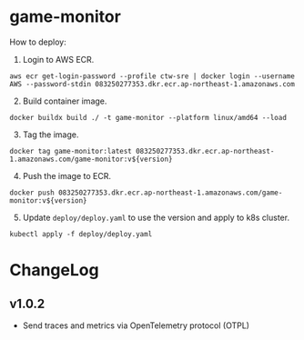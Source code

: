 # game-monitor
How to deploy:
1. Login to AWS ECR.
```
aws ecr get-login-password --profile ctw-sre | docker login --username AWS --password-stdin 083250277353.dkr.ecr.ap-northeast-1.amazonaws.com
```

2. Build container image.
```
docker buildx build ./ -t game-monitor --platform linux/amd64 --load
```

3. Tag the image.
```
docker tag game-monitor:latest 083250277353.dkr.ecr.ap-northeast-1.amazonaws.com/game-monitor:v${version}
```

4. Push the image to ECR.
```
docker push 083250277353.dkr.ecr.ap-northeast-1.amazonaws.com/game-monitor:v${version}
```

5. Update `deploy/deploy.yaml` to use the version and apply to k8s cluster.
```
kubectl apply -f deploy/deploy.yaml
```

# ChangeLog
## v1.0.2
- Send traces and metrics via OpenTelemetry protocol (OTPL)
